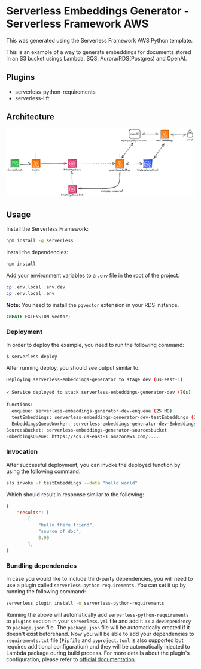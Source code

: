 <!--
title: 'AWS Python Example'
description: 'This template demonstrates how to deploy a Python function running on AWS Lambda using the traditional Serverless Framework.'
layout: Doc
framework: v3
platform: AWS
language: python
priority: 2
authorLink: 'https://github.com/serverless'
authorName: 'Serverless, inc.'
authorAvatar: 'https://avatars1.githubusercontent.com/u/13742415?s=200&v=4'
-->


# Serverless Embeddings Generator - Serverless Framework AWS

This was generated using the Serverless Framework AWS Python template. 

This is an example of a way to generate embeddings for documents stored in an S3 bucket usings Lambda, SQS, Aurora/RDS(Postgres) and OpenAI.

## Plugins
- serverless-python-requirements
- serverless-lift

## Architecture
![diagram](./images/serverless-embedding.png)


## Usage

Install the Serverless Framework:

```bash
npm install -g serverless
```

Install the dependencies:

```bash
npm install
```

Add your environment variables to a `.env` file in the root of the project. 

```bash
cp .env.local .env.dev
cp .env.local .env
```

**Note:** You need to install the `pgvector` extension in your RDS instance. 

```sql
CREATE EXTENSION vector;
```

### Deployment

In order to deploy the example, you need to run the following command:

```
$ serverless deploy
```

After running deploy, you should see output similar to:

```bash
Deploying serverless-embeddings-generator to stage dev (us-east-1)

✔ Service deployed to stack serverless-embeddings-generator-dev (70s)

functions:
  enqueue: serverless-embeddings-generator-dev-enqueue (25 MB)
  testEmbeddings: serverless-embeddings-generator-dev-testEmbeddings (25 MB)
  EmbeddingsQueueWorker: serverless-embeddings-generator-dev-EmbeddingsQueueWorker (25 MB)
SourcesBucket: serverless-embeddings-generator-sourcesbucket
EmbeddingsQueue: https://sqs.us-east-1.amazonaws.com/....
```

### Invocation

After successful deployment, you can invoke the deployed function by using the following command:

```bash
sls invoke -f testEmbeddings --data "hello world"  
```

Which should result in response similar to the following:

```json
{
    "results": [
        [
            "hello there friend",
            "source_of_doc",
            0.90
        ],
}
```

### Bundling dependencies

In case you would like to include third-party dependencies, you will need to use a plugin called `serverless-python-requirements`. You can set it up by running the following command:

```bash
serverless plugin install -n serverless-python-requirements
```

Running the above will automatically add `serverless-python-requirements` to `plugins` section in your `serverless.yml` file and add it as a `devDependency` to `package.json` file. The `package.json` file will be automatically created if it doesn't exist beforehand. Now you will be able to add your dependencies to `requirements.txt` file (`Pipfile` and `pyproject.toml` is also supported but requires additional configuration) and they will be automatically injected to Lambda package during build process. For more details about the plugin's configuration, please refer to [official documentation](https://github.com/UnitedIncome/serverless-python-requirements).
